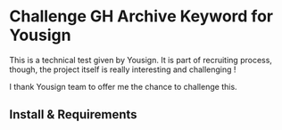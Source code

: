 # Challenge GH Archive Keyword for Yousign
This is a technical test given by Yousign. 
It is part of recruiting process, though, the project itself is really interesting and challenging ! 

I thank Yousign team to offer me the chance to challenge this. 

## Install & Requirements
